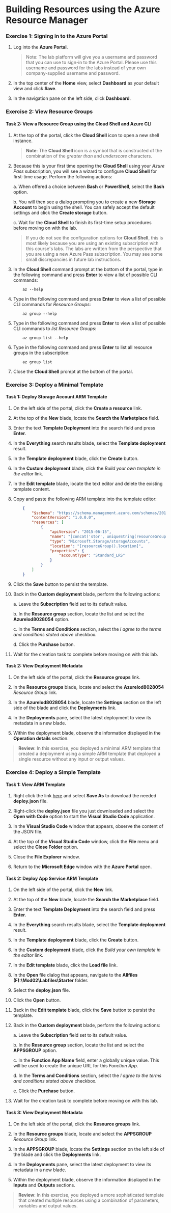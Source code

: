 # Building Resources using the Azure Resource Manager

### Exercise 1: Signing in to the Azure Portal

1. Log into the **Azure Portal**.

    >Note: The lab platform will give you a username and password that you can use to sign-in to the Azure Portal. Please use this username and password for the labs instead of your own company-supplied username and password.

1. In the top center of the **Home** view, select **Dashboard** as your default view and click **Save**.

1. In the navigation pane on the left side, click **Dashboard**.

### Exercise 2: View Resource Groups

#### Task 2: View a Resource Group using the Cloud Shell and Azure CLI

1.  At the top of the portal, click the **Cloud Shell** icon to open a new shell instance.

    > **Note**: The **Cloud Shell** icon is a symbol that is constructed of the combination of the *greater than* and *underscore* characters.

1.  Because this is your first time opening the **Cloud Shell** using your *Azure Pass* subscription, you will see a wizard to configure **Cloud Shell** for first-time usage. Perform the following actions:

    a.  When offered a choice between **Bash** or **PowerShell**, select the **Bash** option.

    b.  You will then see a dialog prompting you to create a new **Storage Account** to begin using the shell. You can safely accept the default settings and click the **Create storage** button.

    c.  Wait for the **Cloud Shell** to finish its first-time setup procedures before moving on with the lab.

    > If you do not see the configuration options for **Cloud Shell**, this is most likely because you are using an existing subscription with this course's labs. The labs are written from the perspective that you are using a new Azure Pass subscription. You may see some small discrepancies in future lab instructions.

1.  In the **Cloud Shell** command prompt at the bottom of the portal, type in the following command and press **Enter** to view a list of possible CLI commands:

    ```azurecli-interactive
        az --help
    ```

1.  Type in the following command and press **Enter** to view a list of possible CLI commands for *Resource Groups*:

    ```azurecli-interactive
        az group --help
    ```

1.  Type in the following command and press **Enter** to view a list of possible CLI commands to *list Resource Groups*:

    ```azurecli-interactive
        az group list --help
    ```

1.  Type in the following command and press **Enter** to list all resource groups in the subscription:

    ```azurecli-interactive
        az group list
    ```

1. Close the **Cloud Shell** prompt at the bottom of the portal.

### Exercise 3: Deploy a Minimal Template

#### Task 1: Deploy Storage Account ARM Template

1.  On the left side of the portal, click the **Create a resource** link.

1.  At the top of the **New** blade, locate the **Search the Marketplace** field.

1.  Enter the text **Template Deployment** into the search field and press **Enter**.

1.  In the **Everything** search results blade, select the **Template deployment** result.

1.  In the **Template deployment** blade, click the **Create** button.

1.  In the **Custom deployment** blade, click the *Build your own template in the editor* link.

1.  In the **Edit template** blade, locate the text editor and delete the existing template content.

1.  Copy and paste the following ARM template into the template editor:

    ```json
        {
            "$schema": "https://schema.management.azure.com/schemas/2015-01-01/deploymentTemplate.json#",
            "contentVersion": "1.0.0.0",
            "resources": [
                {
                    "apiVersion": "2015-06-15",
                    "name": "[concat('stor', uniqueString(resourceGroup().id))]",
                    "type": "Microsoft.Storage/storageAccounts",
                    "location": "[resourceGroup().location]",
                    "properties": {
                        "accountType": "Standard_LRS"
                    }
                }
            ]
        }
    ```

1.  Click the **Save** button to persist the template.

1. Back in the **Custom deployment** blade, perform the following actions:

    a.  Leave the **Subscription** field set to its default value.

    b.  In the **Resource group** section, locate the list and select the **Azurelod8028054** option.

    c.  In the **Terms and Conditions** section, select the *I agree to the terms and conditions stated above* checkbox.

    d.  Click the **Purchase** button.

1. Wait for the creation task to complete before moving on with this lab.

#### Task 2: View Deployment Metadata

1.  On the left side of the portal, click the **Resource groups** link.

1.  In the **Resource groups** blade, locate and select the **Azurelod8028054** *Resource Group* link.

1.  In the **Azurelod8028054** blade, locate the **Settings** section on the left side of the blade and click the **Deployments** link.

1.  In the **Deployments** pane, select the latest deployment to view its metadata in a new blade.

1.  Within the deployment blade, observe the information displayed in the **Operation details** section.

> **Review**: In this exercise, you deployed a minimal ARM template that created a deployment using a simple ARM template that deployed a single resource without any input or output values.

### Exercise 4: Deploy a Simple Template

#### Task 1: View ARM Template

1.  Right click the link [here](files/deploy.json) and select **Save As** to download the needed **deploy.json** file.

1.  Right-click the **deploy.json** file you just downloaded and select the **Open with Code** option to start the **Visual Studio Code** application.

1.  In the **Visual Studio Code** window that appears, observe the content of the JSON file.

1.  At the top of the **Visual Studio Code** window, click the **File** menu and select the **Close Folder** option.

1.  Close the **File Explorer** window.

7.  Return to the **Microsoft Edge** window with the **Azure Portal** open.

#### Task 2: Deploy App Service ARM Template

1.  On the left side of the portal, click the **New** link.

2.  At the top of the **New** blade, locate the **Search the Marketplace** field.

3.  Enter the text **Template Deployment** into the search field and press **Enter**.

4.  In the **Everything** search results blade, select the **Template deployment** result.

5.  In the **Template deployment** blade, click the **Create** button.

6.  In the **Custom deployment** blade, click the *Build your own template in the editor* link.

7.  In the **Edit template** blade, click the **Load file** link.

8.  In the **Open** file dialog that appears, navigate to the **Allfiles (F):\\Mod02\\Labfiles\\Starter** folder.

9.  Select the **deploy.json** file.

10. Click the **Open** button.

11. Back in the **Edit template** blade, click the **Save** button to persist the template.

12. Back in the **Custom deployment** blade, perform the following actions:

    a.  Leave the **Subscription** field set to its default value.

    b.  In the **Resource group** section, locate the list and select the **APPSGROUP** option.

    c.  In the **Function App Name** field, enter a globally unique value. This will be used to create the unique URL for this *Function App*.

    d.  In the **Terms and Conditions** section, select the *I agree to the terms and conditions stated above* checkbox.

    e.  Click the **Purchase** button.

13. Wait for the creation task to complete before moving on with this lab.

#### Task 3: View Deployment Metadata

1.  On the left side of the portal, click the **Resource groups** link.

2.  In the **Resource groups** blade, locate and select the **APPSGROUP** *Resource Group* link.

3.  In the **APPSGROUP** blade, locate the **Settings** section on the left side of the blade and click the **Deployments** link.

4.  In the **Deployments** pane, select the latest deployment to view its metadata in a new blade.

5.  Within the deployment blade, observe the information displayed in the **Inputs** and **Outputs** sections.

> **Review**: In this exercise, you deployed a more sophisticated template that created multiple resources using a combination of parameters, variables and output values.
